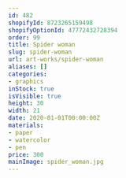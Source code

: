 ```yaml
---
id: 482
shopifyId: 8723265159498
shopifyOptionId: 47772432728394
order: 99
title: Spider woman
slug: spider-woman
url: art-works/spider-woman
aliases: []
categories:
- graphics
inStock: true
isVisible: true
height: 30
width: 21
date: 2020-01-01T00:00:00Z
materials:
- paper
- watercolor
- pen
price: 300
mainImage: spider_woman.jpg
---
```

